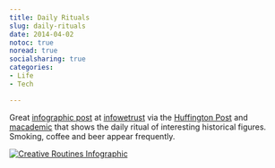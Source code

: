 ```yaml
---
title: Daily Rituals
slug: daily-rituals
date: 2014-04-02
notoc: true
noread: true
socialsharing: true
categories: 
- Life
- Tech

---
```

Great [infographic post][1] at [infowetrust][2] via the [Huffington Post][3] and [macademic][4] that shows the daily ritual of interesting historical figures. Smoking, coffee and beer appear frequently.
<!--read more-->
[![Creative Routines Infographic](https://williampickup.org/uploads/2014/04/daily-rituals-1000-1500.png)](http://www.infowetrust.com/creative-routines/)


[1]:	http://www.infowetrust.com/creative-routines/
[2]:	http://infowetrust.com/
[3]:	http://www.huffingtonpost.com/
[4]:	http://blog.macademic.org/
